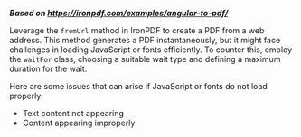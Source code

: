 ***Based on <https://ironpdf.com/examples/angular-to-pdf/>***

Leverage the `fromUrl` method in IronPDF to create a PDF from a web address. This method generates a PDF instantaneously, but it might face challenges in loading JavaScript or fonts efficiently. To counter this, employ the `waitFor` class, choosing a suitable wait type and defining a maximum duration for the wait.

Here are some issues that can arise if JavaScript or fonts do not load properly:

- Text content not appearing
- Content appearing improperly